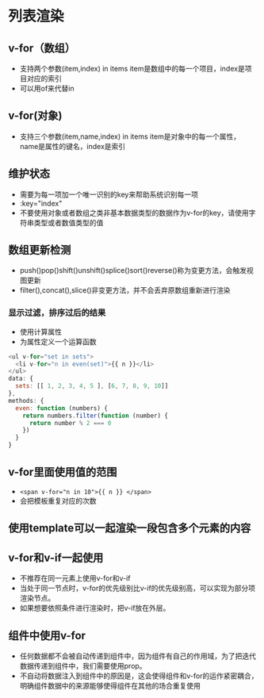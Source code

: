 # 列表渲染

## v-for（数组）

* 支持两个参数(item,index) in items item是数组中的每一个项目，index是项目对应的索引
* 可以用of来代替in

## v-for(对象)

* 支持三个参数(item,name,index) in items item是对象中的每一个属性，name是属性的键名，index是索引
  
## 维护状态

* 需要为每一项加一个唯一识别的key来帮助系统识别每一项
* :key="index"
* 不要使用对象或者数组之类非基本数据类型的数据作为v-for的key，请使用字符串类型或者数值类型的值

## 数组更新检测

* push()pop()shift()unshift()splice()sort()reverse()称为变更方法，会触发视图更新
* filter(),concat(),slice()非变更方法，并不会丢弃原数组重新进行渲染

### 显示过滤，排序过后的结果

* 使用计算属性
* 为属性定义一个运算函数
  
```javascript
<ul v-for="set in sets">
  <li v-for="n in even(set)">{{ n }}</li>
</ul>
data: {
  sets: [[ 1, 2, 3, 4, 5 ], [6, 7, 8, 9, 10]]
},
methods: {
  even: function (numbers) {
    return numbers.filter(function (number) {
      return number % 2 === 0
    })
  }
}
```

## v-for里面使用值的范围

* ```<span v-for="n in 10">{{ n }} </span>```
* 会把模板重复对应的次数

## 使用template可以一起渲染一段包含多个元素的内容

## v-for和v-if一起使用

* 不推荐在同一元素上使用v-for和v-if
* 当处于同一节点时，v-for的优先级别比v-if的优先级别高，可以实现为部分项渲染节点。
* 如果想要依照条件进行渲染时，把v-if放在外层。

## 组件中使用v-for

* 任何数据都不会被自动传递到组件中，因为组件有自己的作用域，为了把迭代数据传递到组件中，我们需要使用prop。
* 不自动将数据注入到组件中的原因是，这会使得组件和v-for的运作紧密耦合，明确组件数据中的来源能够使得组件在其他的场合重复使用
